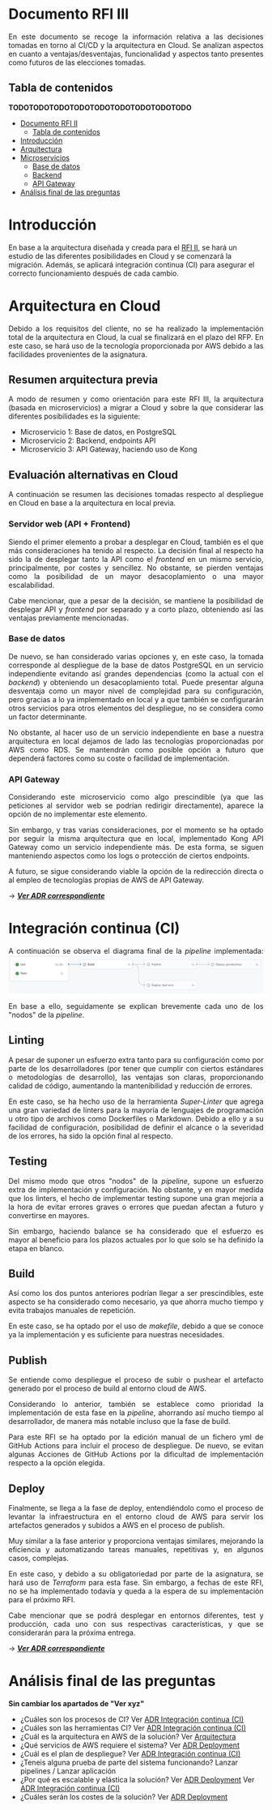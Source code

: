 # Documento RFI III

<div style="text-align: justify!important">

En este documento se recoge la información relativa a las decisiones tomadas en torno al CI/CD y la arquitectura en Cloud. Se analizan aspectos en cuanto a ventajas/desventajas, funcionalidad y aspectos tanto presentes como futuros de las elecciones tomadas.
</div>
    
## Tabla de contenidos

<!-- [TOC] -->
**TODOTODOTODOTODOTODOTODOTODOTODOTODO**
- [Documento RFI II](#documento-rfi-ii)
  - [Tabla de contenidos](#tabla-de-contenidos)
- [Introducción](#introducción)
- [Arquitectura](#arquitectura)
- [Microservicios](#microservicios)
  - [Base de datos](#base-de-datos)
  - [Backend](#backend)
  - [API Gateway](#api-gateway)
- [Análisis final de las preguntas](#análisis-final-de-las-preguntas)

# Introducción

En base a la arquitectura diseñada y creada para el [RFI II](RFI%20II.md), se hará un estudio de las diferentes posibilidades en Cloud y se comenzará la migración. Además, se aplicará integración continua (CI) para asegurar el correcto funcionamiento después de cada cambio.

# Arquitectura en Cloud
<div style="text-align: justify">
    
Debido a los requisitos del cliente, no se ha realizado la implementación total de la arquitectura en Cloud, la cual se finalizará en el plazo del RFP.
En este caso, se hará uso de la tecnología proporcionada por AWS debido a las facilidades provenientes de la asignatura.
</div>

## Resumen arquitectura previa
<div style="text-align: justify">
    
A modo de resumen y como orientación para este RFI III, la arquitectura (basada en microservicios) a migrar a Cloud y sobre la que considerar las diferentes posibilidades es la siguiente:
* Microservicio 1: Base de datos, en PostgreSQL
* Microservicio 2: Backend, endpoints API
* Microservicio 3: API Gateway, haciendo uso de Kong
</div>

## Evaluación alternativas en Cloud
<div style="text-align: justify">
    
A continuación se resumen las decisiones tomadas respecto al despliegue en Cloud en base a la arquitectura en local previa.
</div>

### Servidor web (API + Frontend)
<div style="text-align: justify">

Siendo el primer elemento a probar a desplegar en Cloud, también es el que más consideraciones ha tenido al respecto.
La decisión final al respecto ha sido la de desplegar tanto la API como el *frontend* en un mismo servicio, principalmente, por costes y sencillez. No obstante, se pierden ventajas como la posibilidad de un mayor desacoplamiento o una mayor escalabilidad.

Cabe mencionar, que a pesar de la decisión, se mantiene la posibilidad de desplegar API y *frontend* por separado y a corto plazo, obteniendo así las ventajas previamente mencionadas.
</div>

### Base de datos
<div style="text-align: justify">
    
De nuevo, se han considerado varias opciones y, en este caso, la tomada corresponde al despliegue de la base de datos PostgreSQL en un servicio independiente evitando así grandes dependencias (como la actual con el *backend*) y obteniendo un desacoplamiento total. Puede presentar alguna desventaja como un mayor nivel de complejidad para su configuración, pero gracias a lo ya implementado en local y a que también se configurarán otros servicios para otros elementos del despliegue, no se considera como un factor determinante.

No obstante, al hacer uso de un servicio independiente en base a nuestra arquitectura en local dejamos de lado las tecnologías proporcionadas por AWS como RDS. Se mantendrán como posible opción a futuro que dependerá factores como su coste o facilidad de implementación.
</div>

### API Gateway
<div style="text-align: justify">
    
Considerando este microservicio como algo prescindible (ya que las peticiones al servidor web se podrían redirigir directamente), aparece la opción de no implementar este elemento.

Sin embargo, y tras varias consideraciones, por el momento se ha optado por seguir la misma arquitectura que en local, implementado Kong API Gateway como un servicio independiente más. De esta forma, se siguen manteniendo aspectos como los logs o protección de ciertos endpoints.

A futuro, se sigue considerando viable la opción de la redirección directa o al empleo de tecnologías propias de AWS de API Gateway.
</div>

→ ***[Ver ADR correspondiente](../ADRs/Infrastructure/Deployment.md)***


# Integración continua (CI)
<div style="text-align: justify">
  
A continuación se observa el diagrama final de la *pipeline* implementada:
![Flujo del pipeline](../img/Diagrama_pipeline.jpg "Flujo de ejecución del pipeline de CI/CD (no se ha pusheado ninguna tag ni creado ninguna release)")

En base a ello, seguidamente se explican brevemente cada uno de los "nodos" de la *pipeline*.
</div>

## Linting
<div style="text-align: justify">

A pesar de suponer un esfuerzo extra tanto para su configuración como por parte de los desarrolladores (por tener que cumplir con ciertos estándares o metodologías de desarrollo), las ventajas son claras, proporcionando calidad de código, aumentando la mantenibilidad y reducción de errores.

En este caso, se ha hecho uso de la herramienta *Super-Linter* que agrega una gran variedad de linters para la mayoría de lenguajes de programación u otro tipo de archivos como Dockerfiles o Markdown. Debido a ello y a su facilidad de configuración, posibilidad de definir el alcance o la severidad de los errores, ha sido la opción final al respecto.
</div>

## Testing
<div style="text-align: justify">

Del mismo modo que otros "nodos" de la *pipeline*, supone un esfuerzo extra de implementación y configuración. No obstante, y en mayor medida que los linters, el hecho de implementar testing supone una gran mejoría a la hora de evitar errores graves o errores que puedan afectan a futuro y convertirse en mayores.

Sin embargo, haciendo balance se ha considerado que el esfuerzo es mayor al beneficio para los plazos actuales por lo que solo se ha definido la etapa en blanco.
</div>

## Build
<div style="text-align: justify">

Así como los dos puntos anteriores podrían llegar a ser prescindibles, este aspecto se ha considerado como necesario, ya que ahorra mucho tiempo y evita trabajos manuales de repetición.

En este caso, se ha optado por el uso de *makefile*, debido a que se conoce ya la implementación y es suficiente para nuestras necesidades.
</div>

## Publish
<div style="text-align: justify">

Se entiende como despliegue el proceso de subir o pushear el artefacto generado por el proceso de build al entorno cloud de AWS.

Considerando lo anterior, también se establece como prioridad la implementación de esta fase en la *pipeline*, ahorrando así mucho tiempo al desarrollador, de manera más notable incluso que la fase de build.

Para este RFI se ha optado por la edición manual de un fichero yml de GitHub Actions para incluir el proceso de despliegue. De nuevo, se evitan algunas Acciones de GitHub Actions por la dificultad de implementación respecto a la opción elegida.
</div>

## Deploy
<div style="text-align: justify">

Finalmente, se llega a la fase de deploy, entendiéndolo como el proceso de levantar la infraestructura en el entorno cloud de AWS para servir los artefactos generados y subidos a AWS en el proceso de publish.

Muy similar a la fase anterior y proporciona ventajas similares, mejorando la eficiencia y automatizando tareas manuales, repetitivas y, en algunos casos, complejas.

En este caso, y debido a su obligatoriedad por parte de la asignatura, se hará uso de *Terraform* para esta fase. Sin embargo, a fechas de este RFI, no se ha implementado todavía y queda a la espera de su implementación para el próximo RFI.

Cabe mencionar que se podrá desplegar en entornos diferentes, test y producción, cada uno con sus respectivas características, y que se considerarán para la próxima entrega.
</div>

→ ***[Ver ADR correspondiente](../ADRs/Infrastructure/CI_CD.md)***

# Análisis final de las preguntas
**Sin cambiar los apartados de "Ver xyz"**
- ¿Cuáles son los procesos de CI?
Ver [ADR Integración continua (CI)](../ADRs/Infrastructure/CI_CD.md)
- ¿Cuáles son las herramientas CI?
Ver [ADR Integración continua (CI)](../ADRs/Infrastructure/CI_CD.md)
- ¿Cuál es la arquitectura en AWS de la solución?
Ver [Arquitectura](#arquitectura-en-cloud)
- ¿Qué servicios de AWS requiere el sistema?
Ver [ADR Deployment](../ADRs/Infrastructure/Deployment.md)
- ¿Cuál es el plan de despliegue?
Ver [ADR Integración continua (CI)](../ADRs/Infrastructure/CI_CD.md)
- ¿Teneis alguna prueba de parte del sistema funcionando?
Lanzar pipelines / Lanzar aplicación
- ¿Por qué es escalable y elástica la solución?
Ver [ADR Deployment](../ADRs/Infrastructure/Deployment.md)
Ver [ADR Integración continua (CI)](../ADRs/Infrastructure/CI_CD.md)
- ¿Cuáles serán los costes de la solución?
Ver [ADR Deployment](../ADRs/Infrastructure/Deployment.md)


